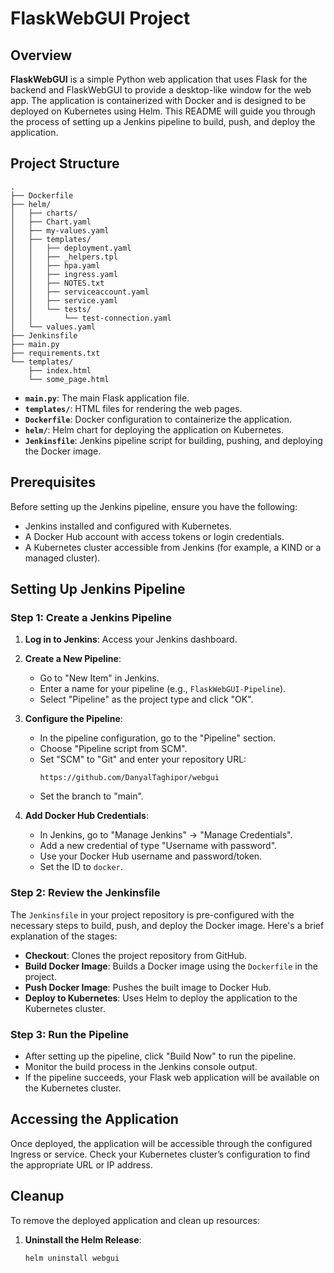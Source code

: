 # FlaskWebGUI Project

## Overview

**FlaskWebGUI** is a simple Python web application that uses Flask for the backend and FlaskWebGUI to provide a desktop-like window for the web app. The application is containerized with Docker and is designed to be deployed on Kubernetes using Helm. This README will guide you through the process of setting up a Jenkins pipeline to build, push, and deploy the application.

## Project Structure

```
.
├── Dockerfile
├── helm/
│   ├── charts/
│   ├── Chart.yaml
│   ├── my-values.yaml
│   ├── templates/
│   │   ├── deployment.yaml
│   │   ├── _helpers.tpl
│   │   ├── hpa.yaml
│   │   ├── ingress.yaml
│   │   ├── NOTES.txt
│   │   ├── serviceaccount.yaml
│   │   ├── service.yaml
│   │   └── tests/
│   │       └── test-connection.yaml
│   └── values.yaml
├── Jenkinsfile
├── main.py
├── requirements.txt
└── templates/
    ├── index.html
    └── some_page.html
```

- **`main.py`**: The main Flask application file.
- **`templates/`**: HTML files for rendering the web pages.
- **`Dockerfile`**: Docker configuration to containerize the application.
- **`helm/`**: Helm chart for deploying the application on Kubernetes.
- **`Jenkinsfile`**: Jenkins pipeline script for building, pushing, and deploying the Docker image.

## Prerequisites

Before setting up the Jenkins pipeline, ensure you have the following:

- Jenkins installed and configured with Kubernetes.
- A Docker Hub account with access tokens or login credentials.
- A Kubernetes cluster accessible from Jenkins (for example, a KIND or a managed cluster).

## Setting Up Jenkins Pipeline

### Step 1: Create a Jenkins Pipeline

1. **Log in to Jenkins**: Access your Jenkins dashboard.

2. **Create a New Pipeline**:
   - Go to "New Item" in Jenkins.
   - Enter a name for your pipeline (e.g., `FlaskWebGUI-Pipeline`).
   - Select "Pipeline" as the project type and click "OK".

3. **Configure the Pipeline**:
   - In the pipeline configuration, go to the "Pipeline" section.
   - Choose "Pipeline script from SCM".
   - Set "SCM" to "Git" and enter your repository URL:
     ```plaintext
     https://github.com/DanyalTaghipor/webgui
     ```
   - Set the branch to "main".

4. **Add Docker Hub Credentials**:
   - In Jenkins, go to "Manage Jenkins" -> "Manage Credentials".
   - Add a new credential of type "Username with password".
   - Use your Docker Hub username and password/token.
   - Set the ID to `docker`.

### Step 2: Review the Jenkinsfile

The `Jenkinsfile` in your project repository is pre-configured with the necessary steps to build, push, and deploy the Docker image. Here's a brief explanation of the stages:

- **Checkout**: Clones the project repository from GitHub.
- **Build Docker Image**: Builds a Docker image using the `Dockerfile` in the project.
- **Push Docker Image**: Pushes the built image to Docker Hub.
- **Deploy to Kubernetes**: Uses Helm to deploy the application to the Kubernetes cluster.

### Step 3: Run the Pipeline

- After setting up the pipeline, click "Build Now" to run the pipeline.
- Monitor the build process in the Jenkins console output.
- If the pipeline succeeds, your Flask web application will be available on the Kubernetes cluster.

## Accessing the Application

Once deployed, the application will be accessible through the configured Ingress or service. Check your Kubernetes cluster’s configuration to find the appropriate URL or IP address.

## Cleanup

To remove the deployed application and clean up resources:

1. **Uninstall the Helm Release**:

   ```sh
   helm uninstall webgui
   ```
